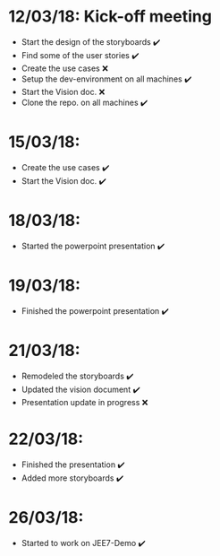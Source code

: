 # 12/03/18: Kick-off meeting
  - Start the design of the storyboards :heavy_check_mark:
  - Find some of the user stories :heavy_check_mark:
  - Create the use cases :x:
  - Setup the dev-environment on all machines :heavy_check_mark:
  - Start the Vision doc. :x:
  - Clone the repo. on all machines :heavy_check_mark:

# 15/03/18:
  - Create the use cases :heavy_check_mark:
  - Start the Vision doc. :heavy_check_mark:
# 18/03/18: 
  - Started the powerpoint presentation :heavy_check_mark:

# 19/03/18:
  - Finished the powerpoint presentation :heavy_check_mark:

# 21/03/18:
  - Remodeled the storyboards :heavy_check_mark:
  - Updated the vision document :heavy_check_mark:
  - Presentation update in progress :x:
  
# 22/03/18:
  - Finished the presentation :heavy_check_mark:
  - Added more storyboards :heavy_check_mark:

# 26/03/18:
  - Started to work on JEE7-Demo :heavy_check_mark:
